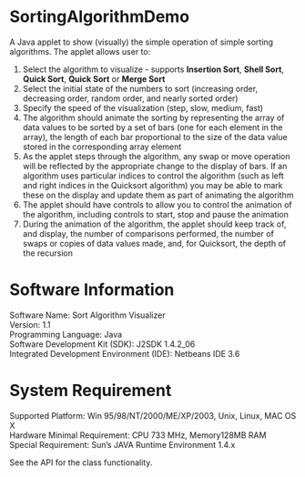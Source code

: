 # SortingAlgorithmDemo

A Java applet to show (visually) the simple operation of simple sorting algorithms. The applet allows user to:
  
1. Select the algorithm to visualize - supports <b>Insertion Sort</b>, <b>Shell Sort</b>, <b>Quick Sort</b>, <b>Quick Sort</b> or <b>Merge Sort</b>
2. Select the initial state of the numbers to sort (increasing order, decreasing order, random order, and nearly sorted order)
3. Specify the speed of the visualization (step, slow, medium, fast)
4. The algorithm should animate the sorting by representing the array of data values to be sorted by a set of bars (one for each element in the array), the length of each bar proportional to the size of the data value stored in the corresponding array element
5. As the applet steps through the algorithm, any swap or move operation will be reflected by the appropriate change to the display of bars. If an algorithm uses particular indices to control the algorithm (such as left and right indices in the Quicksort algorithm) you may be able to mark these on the display and update them as part of animating the algorithm
6. The applet should have controls to allow you to control the animation of the algorithm, including controls to start, stop and pause the animation
7. During the animation of the algorithm, the applet should keep track of, and display, the number of comparisons performed, the number of swaps or copies of data values made, and, for Quicksort, the depth of the recursion

# Software Information  

Software Name: Sort Algorithm Visualizer  
Version: 1.1  
Programming Language: Java  
Software Development Kit (SDK): J2SDK 1.4.2_06  
Integrated Development Environment (IDE): Netbeans IDE 3.6  

# System Requirement

Supported Platform: Win 95/98/NT/2000/ME/XP/2003, Unix, Linux, MAC OS X  
Hardware Minimal Requirement: CPU 733 MHz, Memory128MB RAM  
Special Requirement: Sun’s JAVA Runtime Environment 1.4.x  

See the API for the class functionality.

